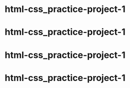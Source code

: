 # html-css_practice-project-1
# html-css_practice-project-1
# html-css_practice-project-1
# html-css_practice-project-1
